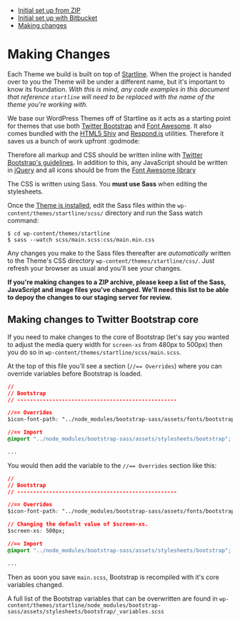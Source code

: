 - [Initial set up from ZIP](https://github.com/ninefortyone/working-with-us/blob/master/page/set-up-zip.md)
 - [Initial set up with Bitbucket](https://github.com/ninefortyone/working-with-us/blob/master/page/set-up-bitbucket.md)
 - [Making changes](https://github.com/ninefortyone/working-with-us/blob/master/page/making-changes.md)

# Making Changes

Each Theme we build is built on top of [Startline](https://github.com/ninefortyone/startline). When the project is handed over to you the Theme will be under a different name, but it's important to know its foundation. *With this is mind, any code examples in this document that reference `startline` will need to be replaced with the name of the theme you're working with.*

We base our WordPress Themes off of Startline as it acts as a starting point for themes that use both [Twitter Bootstrap](http://getbootstrap.com/) and [Font Awesome](http://fontawesome.io/). It also comes bundled with the [HTML5 Shiv](https://github.com/aFarkas/html5shiv) and [Respond.js](https://github.com/scottjehl/Respond) utilities. Therefore it saves us a bunch of work upfront :godmode:

Therefore all markup and CSS should be written inline with [Twitter Bootstrap's guidelines](http://getbootstrap.com/css/). In addition to this, any JavaScript should be written in [jQuery](https://jquery.com/) and all icons should be from the [Font Awesome library](http://fontawesome.io/icons/)

The CSS is written using Sass. You **must use Sass** when editing the stylesheets.

Once the [Theme is installed](https://github.com/ninefortyone/working-with-us/blob/master/set-up.md), edit the Sass files within the `wp-content/themes/startline/scss/` directory and run the Sass watch command:

```
$ cd wp-content/themes/startline
$ sass --watch scss/main.scss:css/main.min.css
```

Any changes you make to the Sass files thereafter are *automatically* written to the Theme's CSS directory `wp-content/themes/startline/css/`. Just refresh your browser as usual and you'll see your changes.

**If you're making changes to a ZIP archive, please keep a list of the Sass, JavaScript and image files you've changed. We'll need this list to be able to depoy the changes to our staging server for review.**

## Making changes to Twitter Bootstrap core

If you need to make changes to the core of Bootstrap (let's say you wanted to adjust the media query width for `screen-xs` from 480px to 500px) then you do so in `wp-content/themes/startline/scss/main.scss`. 

At the top of this file you'll see a section (`//== Overrides`) where you can override variables before Bootstrap is loaded.

```css
//
// Bootstrap
// --------------------------------------------------

//== Overrides
$icon-font-path: "../node_modules/bootstrap-sass/assets/fonts/bootstrap/";

//== Import
@import "../node_modules/bootstrap-sass/assets/stylesheets/bootstrap";

...
```

You would then add the variable to the `//== Overrides` section like this:

```css
//
// Bootstrap
// --------------------------------------------------

//== Overrides
$icon-font-path: "../node_modules/bootstrap-sass/assets/fonts/bootstrap/";

// Changing the default value of $screen-xs.
$screen-xs: 500px;

//== Import
@import "../node_modules/bootstrap-sass/assets/stylesheets/bootstrap";

...
```

Then as soon you save `main.scss`, Bootstrap is recompiled with it's core variables changed.

A full list of the Bootstrap variables that can be overwritten are found in `wp-content/themes/startline/node_modules/bootstrap-sass/assets/stylesheets/bootstrap/_variables.scss`
